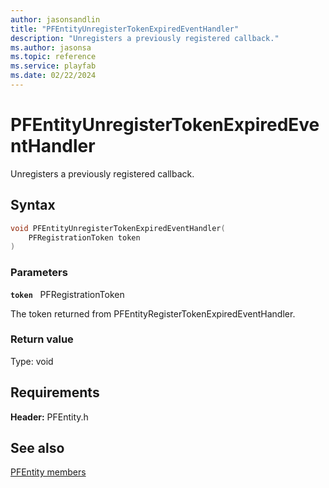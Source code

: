 ```yaml
---
author: jasonsandlin
title: "PFEntityUnregisterTokenExpiredEventHandler"
description: "Unregisters a previously registered callback."
ms.author: jasonsa
ms.topic: reference
ms.service: playfab
ms.date: 02/22/2024
---
```


# PFEntityUnregisterTokenExpiredEventHandler  

Unregisters a previously registered callback.  

## Syntax  
  
```cpp
void PFEntityUnregisterTokenExpiredEventHandler(  
    PFRegistrationToken token  
)  
```  
  
### Parameters  
  
**`token`** &nbsp; PFRegistrationToken  
  
The token returned from PFEntityRegisterTokenExpiredEventHandler.  
  
  
### Return value
Type: void
  

  
  
## Requirements  
  
**Header:** PFEntity.h
  
## See also  
[PFEntity members](../pfentity_members.md)  

  
  
